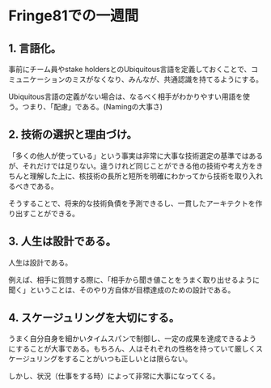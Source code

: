 # Fringe81での一週間

## 1. 言語化。

事前にチーム員やstake holdersとのUbiquitous言語を定義しておくことで、コミュニケーションのミスがなくなり、みんなが、共通認識を持てるようにする。

Ubiquitous言語の定義がない場合は、なるべく相手がわかりやすい用語を使う。つまり、「配慮」である。(Namingの大事さ)

## 2. 技術の選択と理由づけ。

「多くの他人が使っている」という事実は非常に大事な技術選定の基準ではあるが、それだけでは足りない。違うけれど同じことができる他の技術や考え方をきちんと理解した上に、核技術の長所と短所を明確にわかってから技術を取り入れるべきである。

そうすることで、将来的な技術負債を予測できるし、一貫したアーキテクトを作り出すことができる。

## 3. 人生は設計である。

人生は設計である。

例えば、相手に質問する際に、「相手から聞き値ことをうまく取り出せるように聞く」ということは、そのやり方自体が目標達成のための設計である。

## 4. スケージュリングを大切にする。

うまく自分自身を細かいタイムスパンで制御し、一定の成果を達成できるようにすることが大事である。もちろん、人はそれぞれの性格を持っていて厳しくスケージュリングをすることがいつも正しいとは限らない。

しかし、状況（仕事をする時）によって非常に大事になってくる。
